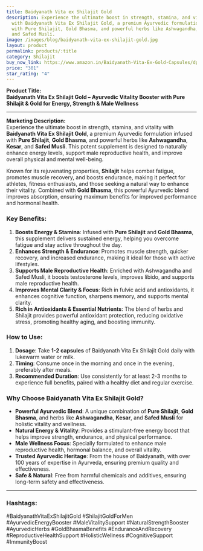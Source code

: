 ```yaml
---
title: Baidyanath Vita ex Shilajit Gold
description: Experience the ultimate boost in strength, stamina, and vitality
  with Baidyanath Vita Ex Shilajit Gold, a premium Ayurvedic formulation infused
  with Pure Shilajit, Gold Bhasma, and powerful herbs like Ashwagandha, Kesar,
  and Safed Musli.
image: /images/blog/baidyanath-vita-ex-shilajit-gold.jpg
layout: product
permalink: products/:title
category: Shilajit
buy_now_link: https://www.amazon.in/Baidyanath-Vita-Ex-Gold-Capsules/dp/B00JNR48K4/ref=sr_1_36?crid=1YY2DLXEMCWUZ&tag=ayushmonk-21
price: "301"
star_rating: "4"
---
```

**Product Title:**  
**Baidyanath Vita Ex Shilajit Gold – Ayurvedic Vitality Booster with Pure Shilajit & Gold for Energy, Strength & Male Wellness**

---

**Marketing Description:**  
Experience the ultimate boost in strength, stamina, and vitality with **Baidyanath Vita Ex Shilajit Gold**, a premium Ayurvedic formulation infused with **Pure Shilajit**, **Gold Bhasma**, and powerful herbs like **Ashwagandha**, **Kesar**, and **Safed Musli**. This potent supplement is designed to naturally enhance energy levels, support male reproductive health, and improve overall physical and mental well-being. 

Known for its rejuvenating properties, **Shilajit** helps combat fatigue, promotes muscle recovery, and boosts endurance, making it perfect for athletes, fitness enthusiasts, and those seeking a natural way to enhance their vitality. Combined with **Gold Bhasma**, this powerful Ayurvedic blend improves absorption, ensuring maximum benefits for improved performance and hormonal health.

### **Key Benefits**:
1. **Boosts Energy & Stamina**: Infused with **Pure Shilajit** and **Gold Bhasma**, this supplement delivers sustained energy, helping you overcome fatigue and stay active throughout the day.
2. **Enhances Strength & Endurance**: Promotes muscle strength, quicker recovery, and increased endurance, making it ideal for those with active lifestyles.
3. **Supports Male Reproductive Health**: Enriched with Ashwagandha and Safed Musli, it boosts testosterone levels, improves libido, and supports male reproductive health.
4. **Improves Mental Clarity & Focus**: Rich in fulvic acid and antioxidants, it enhances cognitive function, sharpens memory, and supports mental clarity.
5. **Rich in Antioxidants & Essential Nutrients**: The blend of herbs and Shilajit provides powerful antioxidant protection, reducing oxidative stress, promoting healthy aging, and boosting immunity.

### **How to Use**:
1. **Dosage**: Take **1-2 capsules** of Baidyanath Vita Ex Shilajit Gold daily with lukewarm water or milk.
2. **Timing**: Consume once in the morning and once in the evening, preferably after meals.
3. **Recommended Duration**: Use consistently for at least 2-3 months to experience full benefits, paired with a healthy diet and regular exercise.

### **Why Choose Baidyanath Vita Ex Shilajit Gold?**
- **Powerful Ayurvedic Blend**: A unique combination of **Pure Shilajit**, **Gold Bhasma**, and herbs like **Ashwagandha**, **Kesar**, and **Safed Musli** for holistic vitality and wellness.
- **Natural Energy & Vitality**: Provides a stimulant-free energy boost that helps improve strength, endurance, and physical performance.
- **Male Wellness Focus**: Specially formulated to enhance male reproductive health, hormonal balance, and overall vitality.
- **Trusted Ayurvedic Heritage**: From the house of Baidyanath, with over 100 years of expertise in Ayurveda, ensuring premium quality and effectiveness.
- **Safe & Natural**: Free from harmful chemicals and additives, ensuring long-term safety and effectiveness.

---

### **Hashtags**:  
#BaidyanathVitaExShilajitGold #ShilajitGoldForMen #AyurvedicEnergyBooster #MaleVitalitySupport #NaturalStrengthBooster #AyurvedicHerbs #GoldBhasmaBenefits #EnduranceAndRecovery #ReproductiveHealthSupport #HolisticWellness #CognitiveSupport #ImmunityBoost
